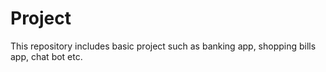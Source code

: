 # Project
This repository includes basic project such as banking app, shopping bills app, chat bot etc.
